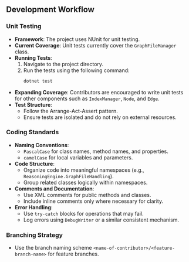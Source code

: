 ## Development Workflow

### Unit Testing
- **Framework**: The project uses NUnit for unit testing.
- **Current Coverage**: Unit tests currently cover the `GraphFileManager` class.
- **Running Tests**:
  1. Navigate to the project directory.
  2. Run the tests using the following command:
     ```bash
     dotnet test
     ```
- **Expanding Coverage**: Contributors are encouraged to write unit tests for other components such as `IndexManager`, `Node`, and `Edge`.
- **Test Structure**:
  - Follow the Arrange-Act-Assert pattern.
  - Ensure tests are isolated and do not rely on external resources.

### Coding Standards
- **Naming Conventions**:
  - `PascalCase` for class names, method names, and properties.
  - `camelCase` for local variables and parameters.
- **Code Structure**:
  - Organize code into meaningful namespaces (e.g., `ReasoningEngine.GraphFileHandling`).
  - Group related classes logically within namespaces.
- **Comments and Documentation**:
  - Use XML comments for public methods and classes.
  - Include inline comments only where necessary for clarity.
- **Error Handling**:
  - Use `try-catch` blocks for operations that may fail.
  - Log errors using `DebugWriter` or a similar consistent mechanism.

### Branching Strategy
- Use the branch naming scheme `<name-of-contributor>/<feature-branch-name>` for feature branches.
